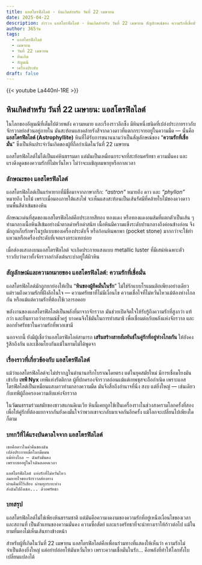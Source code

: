 ```yaml
---
title: แอสโตรฟิลไลต์ - หินเกิดสำหรับ วันที่ 22 เมษายน
date: 2025-04-22
description: สำรวจ แอสโตรฟิลไลต์ - หินเกิดสำหรับ วันที่ 22 เมษายน สัญลักษณ์ของ ความรักที่เชื่อมั่น มาเรียนรู้ความหมายลึกซึ้งของหินพิเศษนี้
author: 365วัน
tags:
  - แอสโตรฟิลไลต์
  - เมษายน
  - วันที่ 22 เมษายน
  - หินเกิด
  - อัญมณี
  - เครื่องประดับ
draft: false
---
```


{{< youtube La440nl-1RE >}}


## หินเกิดสำหรับ วันที่ 22 เมษายน: แอสโตรฟิลไลต์

ในโลกของอัญมณีที่เต็มไปด้วยพลัง ความหมาย และเรื่องราวลึกซึ้ง มีหินหนึ่งชนิดที่เปล่งประกายราวกับจักรวาลย่อส่วนอยู่ภายใน มันสะท้อนแสงคล้ายรังสีจากดวงดาวที่แตกกระจายอยู่ในความมืด — นั่นคือ **แอสโตรฟิลไลต์ (Astrophyllite)** หินที่ได้รับการขนานนามว่าเป็นสัญลักษณ์ของ “**ความรักที่เชื่อมั่น**” ซึ่งเป็นหินประจำวันเกิดของผู้ที่ถือกำเนิดในวันที่ 22 เมษายน

แอสโตรฟิลไลต์ไม่ได้เป็นแค่หินธรรมดา แต่มันเป็นเหมือนกระจกที่สะท้อนศรัทธา ความมั่นคง และแรงดึงดูดของความรักที่ไม่หวั่นไหว ไม่ว่าจะเผชิญลมพายุหรือกาลเวลา

### ลักษณะของ แอสโตรฟิลไลต์

แอสโตรฟิลไลต์เป็นแร่หายากที่มีชื่อมาจากภาษากรีก: _“astron”_ หมายถึง ดาว และ _“phyllon”_ หมายถึง ใบไม้ เพราะเมื่อมองภายใต้แสงไฟ จะเห็นแสงสะท้อนเป็นเส้นรัศมีที่คล้ายใบไม้ของดวงดาวบนพื้นสีดำเข้มของหิน

ลักษณะเด่นที่สุดของแอสโตรฟิลไลต์คือประกายสีทอง ทองแดง หรือทองแดงอมส้มที่แตกตัวเป็นเส้น ๆ ท่ามกลางเนื้อหินสีเข้มอย่างน้ำตาลดำหรือดำสนิท เนื้อหินมีความแข็งระดับปานกลางถึงค่อนข้างอ่อน จึงมักถูกเก็บรักษาในรูปแบบของเครื่องประดับจี้ หรือก้อนหินพกพา (pocket stone) มากกว่าจะใช้ทำแหวนหรือเครื่องประดับที่เจอแรงกระแทกบ่อย

เมื่อส่องแสงลงบนแอสโตรฟิลไลต์ จะเกิดประกายแสงแบบ metallic luster ที่มีเสน่ห์เฉพาะตัว ราวกับว่าดาวทั้งจักรวาลกำลังเต้นระบำอยู่ใต้ผิวหิน

### สัญลักษณ์และความหมายของ แอสโตรฟิลไลต์: ความรักที่เชื่อมั่น

แอสโตรฟิลไลต์มักถูกยกย่องให้เป็น “**หินของผู้ยึดมั่นในรัก**” ไม่ใช่รักแบบโรแมนติกเพียงอย่างเดียว แต่รวมถึงความรักที่ฝังลึกในใจ — ความศรัทธาที่ไม่มีเงื่อนไข ความเชื่อใจที่ไม่หวั่นไหวแม้ต้องห่างไกลกัน หรือแม้แต่ความรักที่ต้องใช้เวลารอคอย

พลังงานของแอสโตรฟิลไลต์เป็นพลังที่มาจากจักรวาล มันช่วยเปิดจิตใจให้รับรู้ถึงความรักที่สูงกว่า แท้กว่า และยืนยาวกว่าอารมณ์ชั่วครู่ บางคนจึงใช้มันในการทำสมาธิ เพื่อเชื่อมต่อกับพลังแห่งจักรวาล และตอกย้ำศรัทธาในความรักที่พวกเขามี

นอกจากนี้ ยังมีผู้เชื่อว่าแอสโตรฟิลไลต์สามารถ **เสริมสร้างสายสัมพันธ์ในคู่รักที่อยู่ห่างไกลกัน** ให้ยังคงรู้สึกถึงกัน และเชื่อมโยงกันแม้ในยามไม่ได้พูดจา

### เรื่องราวที่เกี่ยวข้องกับ แอสโตรฟิลไลต์

แม้ว่าแอสโตรฟิลไลต์จะไม่ปรากฏในตำนานกรีกโบราณโดยตรง แต่ในยุคสมัยใหม่ มีการเชื่อมโยงมันเข้ากับ **เทพี Nyx** เทพีแห่งรัตติกาล ผู้ที่ปกครองจักรวาลก่อนแม้แต่เทพซุสจะถือกำเนิด เพราะแอสโตรฟิลไลต์เป็นเหมือนแสงดาวท่ามกลางความมืด มันจึงสื่อถึงอำนาจที่นิ่ง สงบ แต่ยิ่งใหญ่ — เช่นเดียวกับเทพีผู้ถือครองความลับแห่งจักรวาล

ในวัฒนธรรมร่วมสมัยของชาวสแกนดิเนเวีย หินนี้เคยถูกใช้เป็นเครื่องรางในช่วงสงครามโลกครั้งที่สอง เพื่อให้คู่รักที่ต้องแยกจากกันยังคงมั่นใจว่าพวกเขาจะกลับมาเจอกันอีกครั้ง แม้โลกจะเปลี่ยนไปเพียงใดก็ตาม

### บทกวีที่ได้แรงบันดาลใจจาก แอสโตรฟิลไลต์

```
เธอคือดาวในค่ำคืนของฉัน  
เปล่งประกายเมื่อโลกมืดมน  
แม้ห่างไกล — ฉันยังมั่นคง  
เพราะเธออยู่ในใจฉันตลอดเวลา

แอสโตรฟิลไลต์ แห่งรักที่ไม่หวั่นไหว  
ลมหายใจของจักรวาลส่องทาง  
ผ่านคืนที่ไร้เสียง ผ่านทุกระยะห่าง  
ส่งฉันไปถึงเธอ... ด้วยศรัทธา
```

### บทสรุป

แอสโตรฟิลไลต์ไม่ใช่เพียงหินธรรมชาติ แต่มันคือความงดงามของความรักที่อยู่เหนือเงื่อนไขของเวลาและสถานที่ เป็นตัวแทนของความมั่นคง ความซื่อสัตย์ และแรงศรัทธาที่จะนำทางเราให้ก้าวต่อไป แม้ในยามที่มองไม่เห็นเส้นทางข้างหน้า

สำหรับผู้ที่เกิดในวันที่ 22 เมษายน แอสโตรฟิลไลต์คือเพื่อนร่วมทางที่แสดงให้เห็นว่า ความรักไม่จำเป็นต้องยิ่งใหญ่ แต่อย่าปล่อยให้มันหวั่นไหว เพราะความเชื่อมั่นในรัก... คือพลังที่ทำให้โลกทั้งใบเปลี่ยนแปลงได้